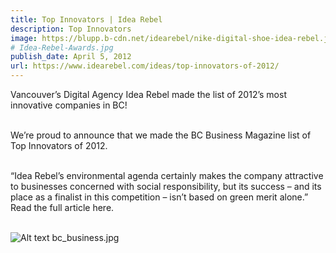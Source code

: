 ```yaml
---
title: Top Innovators | Idea Rebel
description: Top Innovators
image: https://blupp.b-cdn.net/idearebel/nike-digital-shoe-idea-rebel.jpeg?quality=80&width=800
# Idea-Rebel-Awards.jpg
publish_date: April 5, 2012
url: https://www.idearebel.com/ideas/top-innovators-of-2012/
--- 
```

Vancouver’s Digital Agency Idea Rebel made the list of 2012’s most innovative companies in BC!

\
We’re proud to announce that we made the BC Business Magazine list of Top Innovators of 2012.

\
“Idea Rebel’s environmental agenda certainly makes the company attractive to businesses concerned with social responsibility, but its success – and its place as a finalist in this competition – isn’t based on green merit alone.” Read the full article here.

\
![Alt text](https://blupp.b-cdn.net/idearebel/nike-digital-shoe-idea-rebel.jpeg?quality=80&width=800?quality=80&width=800 "a title")
bc_business.jpg
